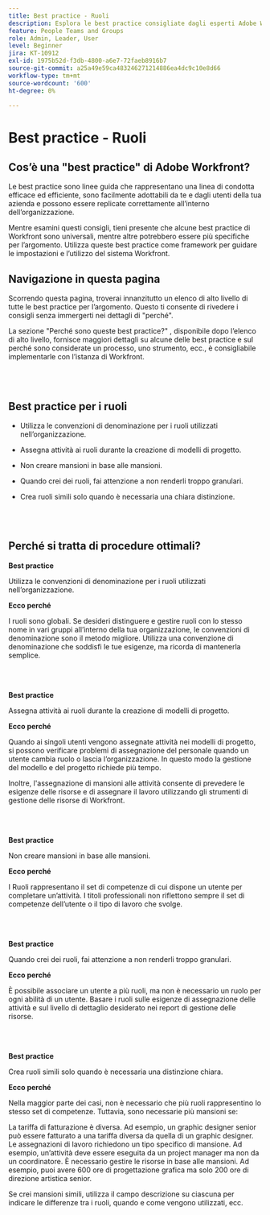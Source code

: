 ```yaml
---
title: Best practice - Ruoli
description: Esplora le best practice consigliate dagli esperti Adobe Workfront in merito all’impostazione, alla gestione e all’utilizzo dei ruoli Workfront.
feature: People Teams and Groups
role: Admin, Leader, User
level: Beginner
jira: KT-10912
exl-id: 1975b52d-f3db-4800-a6e7-72faeb8916b7
source-git-commit: a25a49e59ca483246271214886ea4dc9c10e8d66
workflow-type: tm+mt
source-wordcount: '600'
ht-degree: 0%

---
```


# Best practice - Ruoli

## Cos’è una &quot;best practice&quot; di Adobe Workfront?

Le best practice sono linee guida che rappresentano una linea di condotta efficace ed efficiente, sono facilmente adottabili da te e dagli utenti della tua azienda e possono essere replicate correttamente all’interno dell’organizzazione.

Mentre esamini questi consigli, tieni presente che alcune best practice di Workfront sono universali, mentre altre potrebbero essere più specifiche per l’argomento. Utilizza queste best practice come framework per guidare le impostazioni e l’utilizzo del sistema Workfront.

## Navigazione in questa pagina

Scorrendo questa pagina, troverai innanzitutto un elenco di alto livello di tutte le best practice per l’argomento. Questo ti consente di rivedere i consigli senza immergerti nei dettagli di &quot;perché&quot;.

La sezione &quot;Perché sono queste best practice?&quot; , disponibile dopo l’elenco di alto livello, fornisce maggiori dettagli su alcune delle best practice e sul perché sono considerate un processo, uno strumento, ecc., è consigliabile implementarle con l’istanza di Workfront.

</br>
</br>

## Best practice per i ruoli

* Utilizza le convenzioni di denominazione per i ruoli utilizzati nell’organizzazione.

* Assegna attività ai ruoli durante la creazione di modelli di progetto.

* Non creare mansioni in base alle mansioni.

* Quando crei dei ruoli, fai attenzione a non renderli troppo granulari.

* Crea ruoli simili solo quando è necessaria una chiara distinzione.

</br>
</br>

## Perché si tratta di procedure ottimali?

**Best practice**

Utilizza le convenzioni di denominazione per i ruoli utilizzati nell’organizzazione.

**Ecco perché**

I ruoli sono globali. Se desideri distinguere e gestire ruoli con lo stesso nome in vari gruppi all’interno della tua organizzazione, le convenzioni di denominazione sono il metodo migliore. Utilizza una convenzione di denominazione che soddisfi le tue esigenze, ma ricorda di mantenerla semplice.

</br>
</br>

**Best practice**

Assegna attività ai ruoli durante la creazione di modelli di progetto.

**Ecco perché**

Quando ai singoli utenti vengono assegnate attività nei modelli di progetto, si possono verificare problemi di assegnazione del personale quando un utente cambia ruolo o lascia l’organizzazione. In questo modo la gestione del modello e del progetto richiede più tempo.

Inoltre, l&#39;assegnazione di mansioni alle attività consente di prevedere le esigenze delle risorse e di assegnare il lavoro utilizzando gli strumenti di gestione delle risorse di Workfront.

</br>
</br>

**Best practice**

Non creare mansioni in base alle mansioni.

**Ecco perché**

I Ruoli rappresentano il set di competenze di cui dispone un utente per completare un’attività. I titoli professionali non riflettono sempre il set di competenze dell’utente o il tipo di lavoro che svolge.

</br>
</br>

**Best practice**

Quando crei dei ruoli, fai attenzione a non renderli troppo granulari.

**Ecco perché**

È possibile associare un utente a più ruoli, ma non è necessario un ruolo per ogni abilità di un utente. Basare i ruoli sulle esigenze di assegnazione delle attività e sul livello di dettaglio desiderato nei report di gestione delle risorse.

</br>
</br>

**Best practice**

Crea ruoli simili solo quando è necessaria una distinzione chiara.

**Ecco perché**

Nella maggior parte dei casi, non è necessario che più ruoli rappresentino lo stesso set di competenze. Tuttavia, sono necessarie più mansioni se:

La tariffa di fatturazione è diversa. Ad esempio, un graphic designer senior può essere fatturato a una tariffa diversa da quella di un graphic designer.
Le assegnazioni di lavoro richiedono un tipo specifico di mansione. Ad esempio, un’attività deve essere eseguita da un project manager ma non da un coordinatore.
È necessario gestire le risorse in base alle mansioni. Ad esempio, puoi avere 600 ore di progettazione grafica ma solo 200 ore di direzione artistica senior.


Se crei mansioni simili, utilizza il campo descrizione su ciascuna per indicare le differenze tra i ruoli, quando e come vengono utilizzati, ecc.

